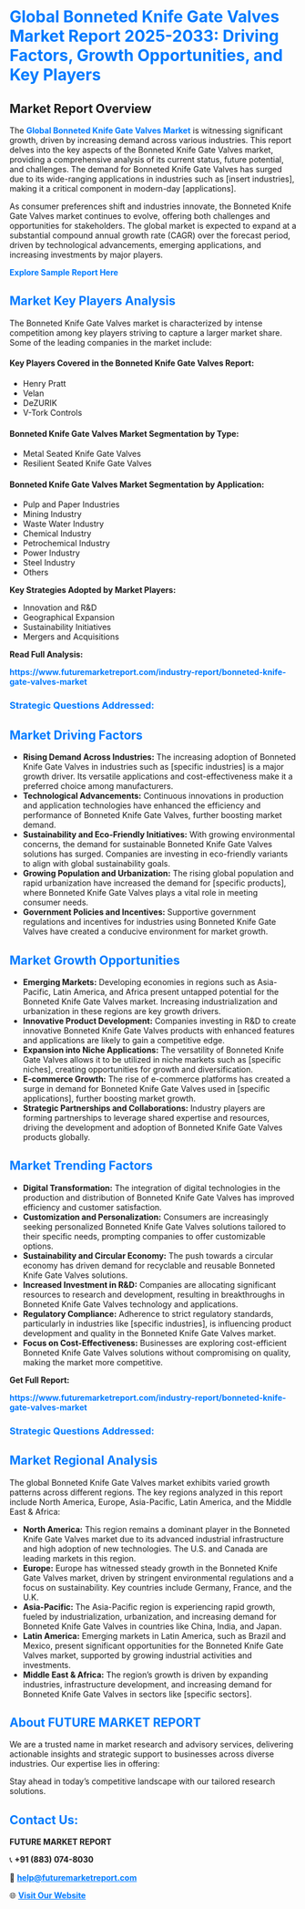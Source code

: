 <h1 style="color: #007BFF;">Global Bonneted Knife Gate Valves Market Report 2025-2033: Driving Factors, Growth Opportunities, and Key Players</h1>

<section id="overview">
<h2>Market Report Overview</h2>
<p>The <a href="https://www.futuremarketreport.com/industry-report/bonneted-knife-gate-valves-market" style="color: #007BFF; text-decoration: none;"><strong>Global Bonneted Knife Gate Valves Market</strong></a> is witnessing significant growth, driven by increasing demand across various industries. This report delves into the key aspects of the Bonneted Knife Gate Valves market, providing a comprehensive analysis of its current status, future potential, and challenges. The demand for Bonneted Knife Gate Valves has surged due to its wide-ranging applications in industries such as [insert industries], making it a critical component in modern-day [applications].</p>
<p>As consumer preferences shift and industries innovate, the Bonneted Knife Gate Valves market continues to evolve, offering both challenges and opportunities for stakeholders. The global market is expected to expand at a substantial compound annual growth rate (CAGR) over the forecast period, driven by technological advancements, emerging applications, and increasing investments by major players.</p>
</section>

<section id="overview">
<p><a href="https://www.futuremarketreport.com/request-sample/reportId=29299" style="color: #007BFF; text-decoration: none;"><strong>Explore Sample Report Here</strong></a></p>
</section>

<section id="key-players">
<h2 style="color: #007BFF;">Market Key Players Analysis</h2>
<p>The Bonneted Knife Gate Valves market is characterized by intense competition among key players striving to capture a larger market share. Some of the leading companies in the market include:</p>
<h4>Key Players Covered in the Bonneted Knife Gate Valves Report:</h4>
<ul><li>Henry Pratt</li><li>Velan</li><li>DeZURIK</li><li>V-Tork Controls</li></ul>
<h4>Bonneted Knife Gate Valves Market Segmentation by Type:</h4>
<ul><li>Metal Seated Knife Gate Valves</li><li>Resilient Seated Knife Gate Valves</li></ul>

<h4>Bonneted Knife Gate Valves Market Segmentation by Application:</h4>
<ul><li>Pulp and Paper Industries</li><li>Mining Industry</li><li>Waste Water Industry</li><li>Chemical Industry</li><li>Petrochemical Industry</li><li>Power Industry</li><li>Steel Industry</li><li>Others</li></ul>
<p><strong>Key Strategies Adopted by Market Players:</strong></p>
<ul>
<li>Innovation and R&D</li>
<li>Geographical Expansion</li>
<li>Sustainability Initiatives</li>
<li>Mergers and Acquisitions</li>
</ul>
</section>

<section>
<p><strong>Read Full Analysis: </strong></p><a href="https://www.futuremarketreport.com/industry-report/bonneted-knife-gate-valves-market" style="color: #007BFF; text-decoration: none;"><strong>https://www.futuremarketreport.com/industry-report/bonneted-knife-gate-valves-market</strong></a>
<h3 style="color: #007BFF;">Strategic Questions Addressed:</h3>
</section>

<section id="driving-factors">
<h2 style="color: #007BFF;">Market Driving Factors</h2>
<ul>
<li><strong>Rising Demand Across Industries:</strong> The increasing adoption of Bonneted Knife Gate Valves in industries such as [specific industries] is a major growth driver. Its versatile applications and cost-effectiveness make it a preferred choice among manufacturers.</li>
<li><strong>Technological Advancements:</strong> Continuous innovations in production and application technologies have enhanced the efficiency and performance of Bonneted Knife Gate Valves, further boosting market demand.</li>
<li><strong>Sustainability and Eco-Friendly Initiatives:</strong> With growing environmental concerns, the demand for sustainable Bonneted Knife Gate Valves solutions has surged. Companies are investing in eco-friendly variants to align with global sustainability goals.</li>
<li><strong>Growing Population and Urbanization:</strong> The rising global population and rapid urbanization have increased the demand for [specific products], where Bonneted Knife Gate Valves plays a vital role in meeting consumer needs.</li>
<li><strong>Government Policies and Incentives:</strong> Supportive government regulations and incentives for industries using Bonneted Knife Gate Valves have created a conducive environment for market growth.</li>
</ul>
</section>

<section id="growth-opportunities">
<h2 style="color: #007BFF;">Market Growth Opportunities</h2>
<ul>
<li><strong>Emerging Markets:</strong> Developing economies in regions such as Asia-Pacific, Latin America, and Africa present untapped potential for the Bonneted Knife Gate Valves market. Increasing industrialization and urbanization in these regions are key growth drivers.</li>
<li><strong>Innovative Product Development:</strong> Companies investing in R&D to create innovative Bonneted Knife Gate Valves products with enhanced features and applications are likely to gain a competitive edge.</li>
<li><strong>Expansion into Niche Applications:</strong> The versatility of Bonneted Knife Gate Valves allows it to be utilized in niche markets such as [specific niches], creating opportunities for growth and diversification.</li>
<li><strong>E-commerce Growth:</strong> The rise of e-commerce platforms has created a surge in demand for Bonneted Knife Gate Valves used in [specific applications], further boosting market growth.</li>
<li><strong>Strategic Partnerships and Collaborations:</strong> Industry players are forming partnerships to leverage shared expertise and resources, driving the development and adoption of Bonneted Knife Gate Valves products globally.</li>
</ul>
</section>

<section id="trending-factors">
<h2 style="color: #007BFF;">Market Trending Factors</h2>
<ul>
<li><strong>Digital Transformation:</strong> The integration of digital technologies in the production and distribution of Bonneted Knife Gate Valves has improved efficiency and customer satisfaction.</li>
<li><strong>Customization and Personalization:</strong> Consumers are increasingly seeking personalized Bonneted Knife Gate Valves solutions tailored to their specific needs, prompting companies to offer customizable options.</li>
<li><strong>Sustainability and Circular Economy:</strong> The push towards a circular economy has driven demand for recyclable and reusable Bonneted Knife Gate Valves solutions.</li>
<li><strong>Increased Investment in R&D:</strong> Companies are allocating significant resources to research and development, resulting in breakthroughs in Bonneted Knife Gate Valves technology and applications.</li>
<li><strong>Regulatory Compliance:</strong> Adherence to strict regulatory standards, particularly in industries like [specific industries], is influencing product development and quality in the Bonneted Knife Gate Valves market.</li>
<li><strong>Focus on Cost-Effectiveness:</strong> Businesses are exploring cost-efficient Bonneted Knife Gate Valves solutions without compromising on quality, making the market more competitive.</li>
</ul>
</section>

<section>
<p><strong>Get Full Report: </strong></p><a href="https://www.futuremarketreport.com/industry-report/bonneted-knife-gate-valves-market" style="color: #007BFF; text-decoration: none;"><strong>https://www.futuremarketreport.com/industry-report/bonneted-knife-gate-valves-market</strong></a>
<h3 style="color: #007BFF;">Strategic Questions Addressed:</h3>
</section>


<section id="regional-analysis">
<h2 style="color: #007BFF;">Market Regional Analysis</h2>
<p>The global Bonneted Knife Gate Valves market exhibits varied growth patterns across different regions. The key regions analyzed in this report include North America, Europe, Asia-Pacific, Latin America, and the Middle East & Africa:</p>
<ul>
<li><strong>North America:</strong> This region remains a dominant player in the Bonneted Knife Gate Valves market due to its advanced industrial infrastructure and high adoption of new technologies. The U.S. and Canada are leading markets in this region.</li>
<li><strong>Europe:</strong> Europe has witnessed steady growth in the Bonneted Knife Gate Valves market, driven by stringent environmental regulations and a focus on sustainability. Key countries include Germany, France, and the U.K.</li>
<li><strong>Asia-Pacific:</strong> The Asia-Pacific region is experiencing rapid growth, fueled by industrialization, urbanization, and increasing demand for Bonneted Knife Gate Valves in countries like China, India, and Japan.</li>
<li><strong>Latin America:</strong> Emerging markets in Latin America, such as Brazil and Mexico, present significant opportunities for the Bonneted Knife Gate Valves market, supported by growing industrial activities and investments.</li>
<li><strong>Middle East & Africa:</strong> The region’s growth is driven by expanding industries, infrastructure development, and increasing demand for Bonneted Knife Gate Valves in sectors like [specific sectors].</li>
</ul>
</section>

<footer>
<h2 style="color: #007BFF;">About FUTURE MARKET REPORT</h2>
<p>We are a trusted name in market research and advisory services, delivering actionable insights and strategic support to businesses across diverse industries. Our expertise lies in offering:</p>

<p>Stay ahead in today’s competitive landscape with our tailored research solutions.</p>

<h2 style="color: #007BFF;">Contact Us:</h2>
<p><strong>FUTURE MARKET REPORT</strong></p>
<p>📞 <strong>+91 (883) 074-8030</strong></p>
<p>📧 <strong><a href="mailto:help@futuremarketreport.com" style="color: #007BFF;">help@futuremarketreport.com</a></strong></p>
<p>🌐 <strong><a href="https://www.futuremarketreport.com/" style="color: #007BFF;">Visit Our Website</a></strong></p>
</footer>